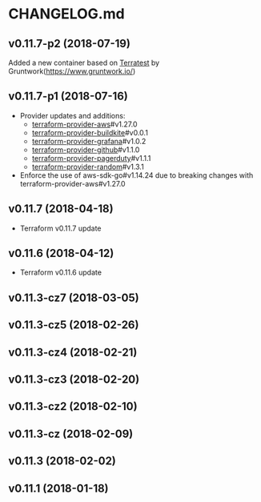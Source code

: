 # CHANGELOG.md

## v0.11.7-p2 (2018-07-19)

Added a new container based on [Terratest](https://github.com/gruntwork-io/terratest) by Gruntwork(https://www.gruntwork.io/)

## v0.11.7-p1 (2018-07-16)

- Provider updates and additions:
  - [terraform-provider-aws](https://github.com/terraform-providers/terraform-provider-aws)#v1.27.0
  - [terraform-provider-buildkite](https://github.com/cozero/terraform-provider-buildkite)#v0.0.1
  - [terraform-provider-grafana](https://github.com/terraform-providers/terraform-provider-grafana)#v1.0.2
  - [terraform-provider-github](https://github.com/terraform-providers/terraform-provider-github)#v1.1.0
  - [terraform-provider-pagerduty](https://github.com/terraform-providers/terraform-provider-pagerduty)#v1.1.1
  - [terraform-provider-random](https://github.com/terraform-providers/terraform-provider-random)#v1.3.1
- Enforce the use of aws-sdk-go#v1.14.24 due to breaking changes with
  terraform-provider-aws#v1.27.0

## v0.11.7 (2018-04-18)

- Terraform v0.11.7 update

## v0.11.6 (2018-04-12)

- Terraform v0.11.6 update

## v0.11.3-cz7 (2018-03-05)

## v0.11.3-cz5 (2018-02-26)

## v0.11.3-cz4 (2018-02-21)

## v0.11.3-cz3 (2018-02-20)

## v0.11.3-cz2 (2018-02-10)

## v0.11.3-cz (2018-02-09)

## v0.11.3 (2018-02-02)

## v0.11.1 (2018-01-18)
